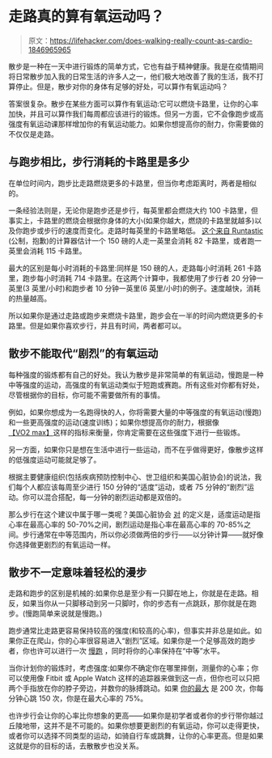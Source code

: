 # 走路真的算有氧运动吗？

> 原文：<https://lifehacker.com/does-walking-really-count-as-cardio-1846965965>

散步是一种在一天中进行锻炼的简单方式，它也有益于精神健康。我是在疫情期间将日常散步加入我的日常生活的许多人之一，他们极大地改善了我的生活，我不打算停止。但是，散步对你的身体有足够的好处，可以算作有氧运动吗？



答案很复杂。散步在某些方面可以算作有氧运动:它可以燃烧卡路里，让你的心率加快，并且可以算作我们每周都应该进行的锻炼。但另一方面，它不会像跑步或高强度有氧运动课那样增加你的有氧运动能力。如果你想提高你的耐力，你需要做的不仅仅是走路。

## 与跑步相比，步行消耗的卡路里是多少

在单位时间内，跑步比走路燃烧更多的卡路里，但当你考虑距离时，两者是相似的。

一条经验法则是，无论你是跑步还是步行，每英里都会燃烧大约 100 卡路里，但事实上，卡路里的燃烧会根据你身体的大小(如果你越大，燃烧的卡路里就越多)以及你跑步或步行的速度而变化。走路时每英里的卡路里略低。 [这个来自 Runtastic](https://www.runtastic.com/blog/en/calories-burned-walking-vs-running/) (公制，抱歉)的计算器估计一个 150 磅的人走一英里会消耗 82 卡路里，或者跑一英里会消耗 115 卡路里。

最大的区别是每小时消耗的卡路里:同样是 150 磅的人，走路每小时消耗 261 卡路里，跑步每小时消耗 714 卡路里。在这两个计算中，我都使用了步行者 20 分钟一英里(3 英里/小时)和跑步者 10 分钟一英里(6 英里/小时)的例子。速度越快，消耗的热量越高。

所以如果你是通过走路或跑步来燃烧卡路里，跑步会在一半的时间内燃烧更多的卡路里。但是如果你喜欢步行，并且有时间，两者都可以。

## 散步不能取代“剧烈”的有氧运动

每种强度的锻炼都有自己的好处。我认为散步是非常简单的有氧运动，慢跑是一种中等强度的运动，高强度的有氧运动类似于短跑或赛跑。所有这些对你都有好处，尽管根据你的目标，你可能不需要做所有的事情。

例如，如果你想成为一名跑得快的人，你将需要大量的中等强度的有氧运动(慢跑)和一些更高强度的运动(速度训练)；如果你想提高你的耐力，根据像[【VO2 max】](https://vitals.lifehacker.com/what-is-vo2max-1845077747)这样的指标来衡量，你肯定需要在这些强度下进行一些锻炼。

另一方面，如果你只是想在生活中进行一些运动，而不在乎做得更好，像散步这样的低强度运动可能就足够了。

根据主要健康组织(包括疾病预防控制中心、世卫组织和美国心脏协会)的说法，我们每个人都应该每周至少进行 150 分钟的“适度”运动，或者 75 分钟的“剧烈”运动。你可以混合搭配，每一分钟的剧烈运动都是双倍的。

那么步行在这个建议中属于哪一类呢？美国心脏协会 [对](https://www.heart.org/en/healthy-living/fitness/fitness-basics/target-heart-rates) 的定义是，适度运动是指心率在最高心率的 50-70%之间，剧烈运动是指心率在最高心率的 70-85%之间。步行通常在中等范围内，所以你必须做两倍的步行——以分钟计算——就好像你选择做更剧烈的有氧运动一样。

## 散步不一定意味着轻松的漫步

走路和跑步的区别是机械的:如果你总是至少有一只脚在地上，你就是在走路。相反，如果当你从一只脚移动到另一只脚时，你的步态有一点跳跃，那你就是在跑步。(慢跑简单来说就是慢跑。)

跑步通常比走路更容易保持较高的强度(和较高的心率)，但事实并非总是如此。如果你正在爬山，你的心率很容易进入“剧烈”区域。如果你是一个足够高效的跑步者，你也许可以进行一次 [慢跑](https://vitals.lifehacker.com/you-need-to-run-slower-1844984642) ，同时将你的心率保持在“中等”水平。

当你计划你的锻炼时，考虑强度:如果你不确定你在哪里摔倒，测量你的心率；你可以使用像 Fitbit 或 Apple Watch 这样的追踪器来做到这一点，但你也可以只把两个手指放在你的脖子旁边，并数你的脉搏跳动。如果 [你的最大](https://vitals.lifehacker.com/how-to-calculate-your-max-heart-rate-youre-probably-d-1683716934) 是 200 次，你每分钟心跳 150 次，你是在最大心率的 75%。

也许步行会让你的心率比你想象的更高——如果你是初学者或者你的步行带你越过丘陵地带，这并不是不可能的。如果你想要更剧烈的有氧运动，你可以走得更快，或者你可以选择不同类型的运动，如骑自行车或跳舞，让你的心率更高。但是如果这就是你的目标的话，去散散步也没关系。